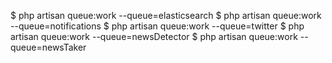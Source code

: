$ php artisan queue:work --queue=elasticsearch
$ php artisan queue:work --queue=notifications
$ php artisan queue:work --queue=twitter
$ php artisan queue:work --queue=newsDetector
$ php artisan queue:work --queue=newsTaker
